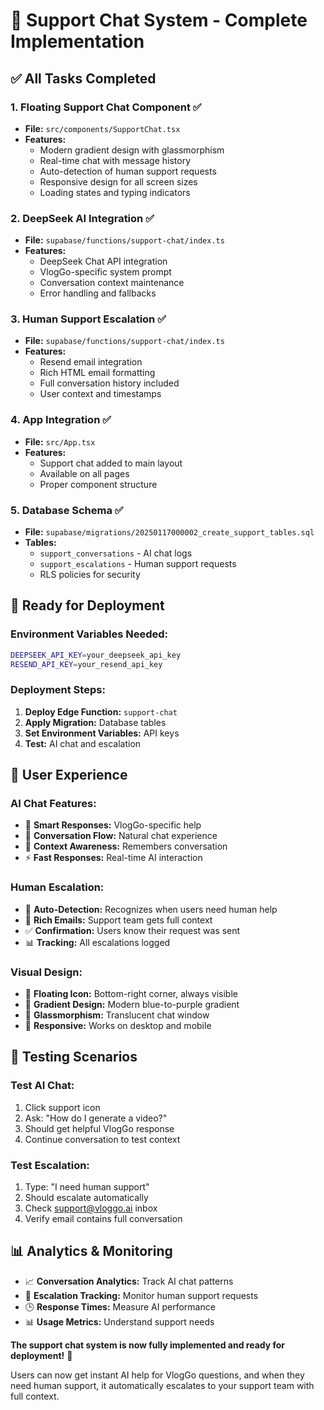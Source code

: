 # 🎯 Support Chat System - Complete Implementation

## ✅ **All Tasks Completed**

### **1. Floating Support Chat Component** ✅
- **File:** `src/components/SupportChat.tsx`
- **Features:** 
  - Modern gradient design with glassmorphism
  - Real-time chat with message history
  - Auto-detection of human support requests
  - Responsive design for all screen sizes
  - Loading states and typing indicators

### **2. DeepSeek AI Integration** ✅
- **File:** `supabase/functions/support-chat/index.ts`
- **Features:**
  - DeepSeek Chat API integration
  - VlogGo-specific system prompt
  - Conversation context maintenance
  - Error handling and fallbacks

### **3. Human Support Escalation** ✅
- **File:** `supabase/functions/support-chat/index.ts`
- **Features:**
  - Resend email integration
  - Rich HTML email formatting
  - Full conversation history included
  - User context and timestamps

### **4. App Integration** ✅
- **File:** `src/App.tsx`
- **Features:**
  - Support chat added to main layout
  - Available on all pages
  - Proper component structure

### **5. Database Schema** ✅
- **File:** `supabase/migrations/20250117000002_create_support_tables.sql`
- **Tables:**
  - `support_conversations` - AI chat logs
  - `support_escalations` - Human support requests
  - RLS policies for security

## 🚀 **Ready for Deployment**

### **Environment Variables Needed:**
```bash
DEEPSEEK_API_KEY=your_deepseek_api_key
RESEND_API_KEY=your_resend_api_key
```

### **Deployment Steps:**
1. **Deploy Edge Function:** `support-chat`
2. **Apply Migration:** Database tables
3. **Set Environment Variables:** API keys
4. **Test:** AI chat and escalation

## 🎨 **User Experience**

### **AI Chat Features:**
- 🤖 **Smart Responses:** VlogGo-specific help
- 💬 **Conversation Flow:** Natural chat experience
- 🔄 **Context Awareness:** Remembers conversation
- ⚡ **Fast Responses:** Real-time AI interaction

### **Human Escalation:**
- 🚨 **Auto-Detection:** Recognizes when users need human help
- 📧 **Rich Emails:** Support team gets full context
- ✅ **Confirmation:** Users know their request was sent
- 📊 **Tracking:** All escalations logged

### **Visual Design:**
- 🎯 **Floating Icon:** Bottom-right corner, always visible
- 🌈 **Gradient Design:** Modern blue-to-purple gradient
- 💎 **Glassmorphism:** Translucent chat window
- 📱 **Responsive:** Works on desktop and mobile

## 🧪 **Testing Scenarios**

### **Test AI Chat:**
1. Click support icon
2. Ask: "How do I generate a video?"
3. Should get helpful VlogGo response
4. Continue conversation to test context

### **Test Escalation:**
1. Type: "I need human support"
2. Should escalate automatically
3. Check support@vloggo.ai inbox
4. Verify email contains full conversation

## 📊 **Analytics & Monitoring**

- 📈 **Conversation Analytics:** Track AI chat patterns
- 📧 **Escalation Tracking:** Monitor human support requests
- 🕒 **Response Times:** Measure AI performance
- 📊 **Usage Metrics:** Understand support needs

**The support chat system is now fully implemented and ready for deployment!** 🎉

Users can now get instant AI help for VlogGo questions, and when they need human support, it automatically escalates to your support team with full context.
